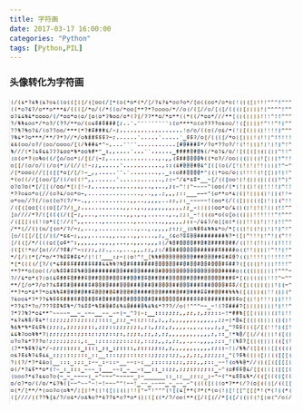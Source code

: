 ```yaml
---
title: 字符画
date: 2017-03-17 16:00:00
categories: "Python"
tags: [Python,PIL]
---
```


### 头像转化为字符画
![liupx-text.png](https://raw.githubusercontent.com/liupx/img/master/liupx-text.png)
